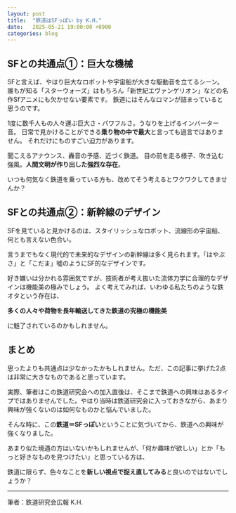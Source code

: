 ```yaml
---
layout: post
title:  "鉄道はSFっぽい by K.H."
date:   2025-05-21 19:00:00 +0900
categories: blog
---
```


## SFとの共通点①：巨大な機械
SFと言えば、やはり巨大なロボットや宇宙船が大きな駆動音を立てるシーン。
誰もが知る「スターウォーズ」はもちろん「新世紀エヴァンゲリオン」などの名作Sfアニメにも欠かせない要素です。
鉄道にはそんなロマンが詰まっていると思うのです。

1度に数千人もの人々運ぶ巨大さ・パワフルさ。うなりを上げるインバーター音。
日常で見かけることができる**乗り物の中で最大**と言っても過言ではありません。
それだけにものすごい迫力があります。

聞こえるアナウンス、轟音の予感、近づく鉄道。
目の前を走る様子、吹き込む強風。**人間文明が作り出した強烈な存在**。

いつも何気なく鉄道を乗っている方も、改めてそう考えるとワクワクしてきませんか？

## SFとの共通点②：新幹線のデザイン
SFを見ていると見かけるのは、スタイリッシュなロボット、流線形の宇宙船、何とも言えない色合い。

言うまでもなく現代的で未来的なデザインの新幹線は多く見られます。「はやぶさ」と「こだま」噓のようにSF的なデザインです。

好き嫌いは分かれる雰囲気ですが、技術者が考え抜いた流体力学に合理的なデザインは機能美の極みでしょう。
よく考えてみれば、いわゆる私たちのような鉄オタという存在は、

**多くの人々や荷物を長年輸送してきた鉄道の究極の機能美**

に魅了されているのかもしれません。

## まとめ
思ったよりも共通点は少なかったかもしれません。ただ、この記事に挙げた2点は非常に大きなものであると思っています。

実際、筆者はこの鉄道研究会への加入直後は、そこまで鉄道への興味はあるタイプではありませんでした。やはり当時は鉄道研究会に入っておきながら、あまり興味が強くないのは如何なものかと悩んでいました。

そんな時に、この**鉄道＝SFっぽい**ということに気づいてから、鉄道への興味が強くなりました。

あまり似た境遇の方はいないかもしれませんが、「何か趣味が欲しい」とか「もっと好きなものを見つけたい」と思っている方は、

鉄道に限らず、色々なことを**新しい視点で捉え直してみる**と良いのではないでしょうか？

---

筆者：鉄道研究会広報 K.H.
